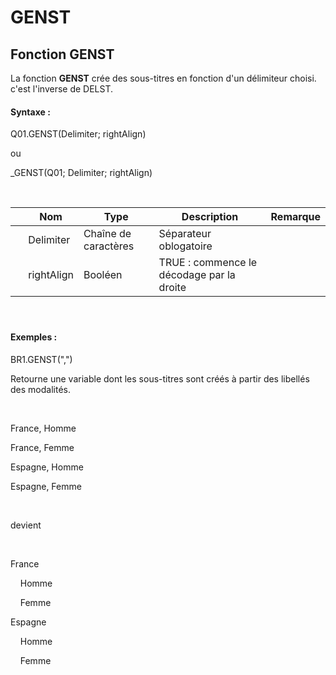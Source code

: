 # GENST

## Fonction GENST

La fonction **GENST** crée des sous-titres en fonction d'un délimiteur choisi. c'est l'inverse de DELST.

#### Syntaxe :&nbsp;

Q01.GENST(Delimiter; rightAlign)

ou

\_GENST(Q01; Delimiter; rightAlign)

&nbsp;

| &nbsp; | **Nom** |**Type**|**Description**|**Remarque** |
| --- | --- | --- | --- | --- |
| &nbsp; | Delimiter | Chaîne de caractères | Séparateur oblogatoire | &nbsp; |
| &nbsp; | rightAlign | Booléen | TRUE : commence le décodage par la droite | &nbsp; |


#### &nbsp;

#### Exemples :

BR1.GENST(",")

Retourne une variable dont les sous-titres sont créés à partir des libellés des modalités.

&nbsp;

France, Homme

France, Femme

Espagne, Homme

Espagne, Femme

&nbsp;

devient

&nbsp;

France

&nbsp; &nbsp; Homme

&nbsp; &nbsp; Femme

Espagne

&nbsp; &nbsp; Homme

&nbsp; &nbsp; Femme

